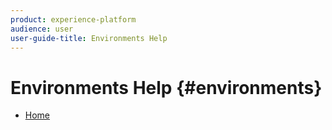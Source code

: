 ```yaml
---
product: experience-platform
audience: user
user-guide-title: Environments Help
---
```


# Environments Help {#environments}

+ [Home](home.md)
